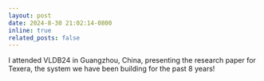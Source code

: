 ```yaml
---
layout: post
date: 2024-8-30 21:02:14-0800
inline: true
related_posts: false
---
```


I attended VLDB24 in Guangzhou, China, presenting the research paper for Texera, the system we have been building for the past 8
years!


